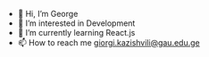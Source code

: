 - 👋 Hi, I’m George
- 👀 I’m interested in Development
- 🌱 I’m currently learning React.js
- 📫 How to reach me giorgi.kazishvili@gau.edu.ge
